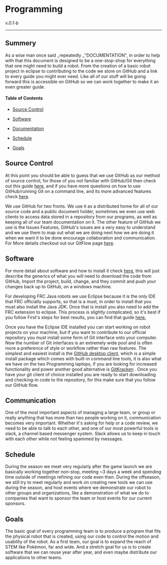 # Programming

_v.0.1-b_

---

## Summery

As a wise man once said _repeatedly _"DOCUMENTATION", in order to help with that this document is designed to be a one-stop-shop for everything that one might need to build a robot. From the creation of a basic robot project in eclipse to contributing to the code we store on GitHub and a link to every guide you might ever need. Like all of our stuff will be going forward this is accessible on GitHub so we can work together to make it an even greater guide.

#### Table of Contents

* [Source Control](#source-control)

* [Software](#software)

* [Documentation ](#documentation)

* [Schedule](#schedule)

* [Goals](#goals)


## Source Control

At this point you should be able to guess that we use GitHub as our method of source control, for those of you not familiar with GitHub\/Git then check out this guide [here](), and if you have more questions on how to use GitHub\/running Git on a command line, and its more advanced features check [here]().

We use GitHub for two fronts. We use it as a distributed home for all of our source code and a public document holder, sometimes we even use web clients to access data stored in a repository from our programs, as well as keeping all of our team documentation on it. The other feature of GitHub we use is the Issues Features, GitHub's issues are a very easy to understand and we use them to map out what we are doing next how we are doing it when we want it to be done encourage collaboration and communication. For More details checkout out our GitFlow page [here]().

## Software

For more detail about software and how to install it check [here](/software.md), this will just describe the generics of what you will need to download the code from GitHub, Import the project, build, change, and they commit and push your changes back up to GitHub, on a windows machine.

For developing FRC Java robots we use Eclipse because it is the only IDE that FRC officially supports, so that is a must, in order to install that you must also install the Java JDK. Once that is install you also need to add the FRC extension to eclipse. This process is slightly complicated, so it's best if you follow First's steps for best results, you can find that guide [here.](https://wpilib.screenstepslive.com/s/4485/m/13809/l/599681-installing-eclipse-c-java)

Once you have the Eclipse IDE installed you can start working on robot projects on your machine, but if you want to contribute to our official repository you must install some form of Git interface onto your computer. Now the number of Git interfaces is an extremely wide pool and is often more a preference of style or workflow rather than raw features. The simplest and easiest install is the [GitHub desktop client](https://desktop.github.com/), which is a simple install package which comes with built-in command line tools, it is also what we have on the two Programming laptops, if you are looking for increased functionality and power another good alternative is  [GitKracken](https://www.gitkraken.com/) . Once you have your git client of choice installed you are ready to start downloading and checking-in code to the repository, for this make sure that you follow our GitHub flow.

## Communication

One of the most important aspects of managing a large team, or group or really anything that has more than two people working on it, communication becomes very important. Whether it's asking for help or a code review, we need to be able to talk to each other, and one of our most powerful tools is slack, a channel based messenger system. Slack allows us to keep in touch with each other while not feeling spammed by messages. 

## Schedule

During the season we meet very regularly after the game launch we are basically working together non-stop, meeting ~3 days a week and spending time outside of meetings refining our code even then. During the offseason, we still try to meet regularly and work on creating new tools we can use during the season, and host events where we demonstrate our robot to other groups and organizations, like a demonstration of what we do to companies that want to sponsor the team or host events for our current sponsors. 

## Goals

The basic goal of every programming team is to produce a program that fits the physical robot that is created, using our code to control the motion and usability of the robot. As a first team, our goal is to expand the reach of STEM like Pokémon, far and wide. And a stretch goal for us is to create software that we can reuse year after year, and even maybe distribute our applications to other teams.

